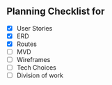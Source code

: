 ## Planning Checklist for <App Name>
- [X] User Stories
- [X] ERD
- [X] Routes
- [ ] MVD
- [ ] Wireframes
- [ ] Tech Choices
- [ ] Division of work
